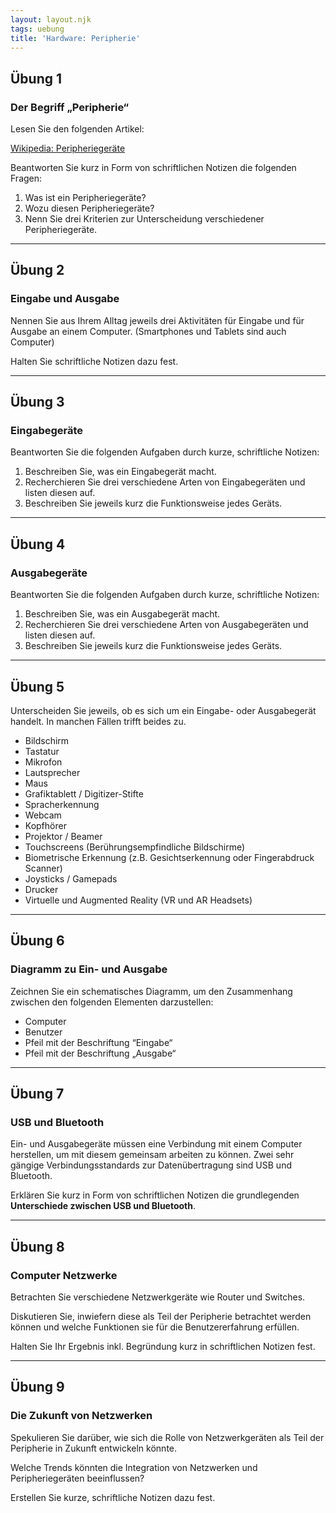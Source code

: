```yaml
---
layout: layout.njk
tags: uebung
title: 'Hardware: Peripherie'
---
```


## Übung 1

### Der Begriff „Peripherie“

Lesen Sie den folgenden Artikel:

[Wikipedia: Peripheriegeräte](https://de.wikipedia.org/wiki/Peripherieger%C3%A4t)

Beantworten Sie kurz in Form von schriftlichen Notizen die folgenden Fragen:

1. Was ist ein Peripheriegeräte?
2. Wozu diesen Peripheriegeräte?
3. Nenn Sie drei Kriterien zur Unterscheidung verschiedener Peripheriegeräte.

---

## Übung 2

### Eingabe und Ausgabe

Nennen Sie aus Ihrem Alltag jeweils drei Aktivitäten für Eingabe und für Ausgabe an einem Computer. (Smartphones und Tablets sind auch Computer)

Halten Sie schriftliche Notizen dazu fest.

---

## Übung 3

### Eingabegeräte

Beantworten Sie die folgenden Aufgaben durch kurze, schriftliche Notizen:

1. Beschreiben Sie, was ein Eingabegerät macht.
2. Recherchieren Sie drei verschiedene Arten von Eingabegeräten und listen diesen auf.
3. Beschreiben Sie jeweils kurz die Funktionsweise jedes Geräts.

---

## Übung 4

### Ausgabegeräte

Beantworten Sie die folgenden Aufgaben durch kurze, schriftliche Notizen:

1. Beschreiben Sie, was ein Ausgabegerät macht.
2. Recherchieren Sie drei verschiedene Arten von Ausgabegeräten und listen diesen auf.
3. Beschreiben Sie jeweils kurz die Funktionsweise jedes Geräts.

---

## Übung 5

Unterscheiden Sie jeweils, ob es sich um ein Eingabe- oder Ausgabegerät handelt. In manchen Fällen trifft beides zu.

- Bildschirm
- Tastatur
- Mikrofon
- Lautsprecher
- Maus
- Grafiktablett / Digitizer-Stifte
- Spracherkennung
- Webcam
- Kopfhörer
- Projektor / Beamer
- Touchscreens (Berührungsempfindliche Bildschirme)
- Biometrische Erkennung (z.B. Gesichtserkennung oder Fingerabdruck Scanner)
- Joysticks / Gamepads
- Drucker
- Virtuelle und Augmented Reality (VR und AR Headsets)

---

## Übung 6

### Diagramm zu Ein- und Ausgabe

Zeichnen Sie ein schematisches Diagramm, um den Zusammenhang zwischen den folgenden Elementen darzustellen:

- Computer
- Benutzer
- Pfeil mit der Beschriftung “Eingabe“
- Pfeil mit der Beschriftung „Ausgabe“

---

## Übung 7

### USB und Bluetooth

Ein- und Ausgabegeräte müssen eine Verbindung mit einem Computer herstellen, um mit diesem gemeinsam arbeiten zu können. Zwei sehr gängige Verbindungsstandards zur Datenübertragung sind USB und Bluetooth.

Erklären Sie kurz in Form von schriftlichen Notizen die grundlegenden **Unterschiede zwischen USB und Bluetooth**.

---

## Übung 8

### Computer Netzwerke

Betrachten Sie verschiedene Netzwerkgeräte wie Router und Switches.

Diskutieren Sie, inwiefern diese als Teil der Peripherie betrachtet werden können und welche Funktionen sie für die Benutzererfahrung erfüllen.

Halten Sie Ihr Ergebnis inkl. Begründung kurz in schriftlichen Notizen fest.

---

## Übung 9

### Die Zukunft von Netzwerken

Spekulieren Sie darüber, wie sich die Rolle von Netzwerkgeräten als Teil der Peripherie in Zukunft entwickeln könnte.

Welche Trends könnten die Integration von Netzwerken und Peripheriegeräten beeinflussen?

Erstellen Sie kurze, schriftliche Notizen dazu fest.
